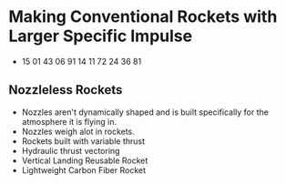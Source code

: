 # Making Conventional Rockets with Larger Specific Impulse
- 15 01 43 06 91 14 11 72 24 36 81
## Nozzleless Rockets
- Nozzles aren't dynamically shaped and is built specifically for the atmosphere it is flying in.
- Nozzles weigh alot in rockets.
- Rockets built with variable thrust
- Hydraulic thrust vectoring
- Vertical Landing Reusable Rocket
- Lightweight Carbon Fiber Rocket

